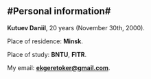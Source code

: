 #Personal information#
---
**Kutuev Daniil**, 20 years (November 30th, 2000).

Place of residence: **Minsk**.

Place of study: **BNTU**, **FITR**.

My email: **ekgeretoker@gmail.com**.
